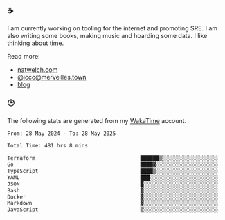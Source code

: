 ### ☕

I am currently working on tooling for the internet and promoting SRE. I am also writing some books, making music and hoarding some data. I like thinking about time.

Read more:

 - [natwelch.com](https://natwelch.com)
 - [@icco@merveilles.town](https://merveilles.town/@icco)
 - [blog](https://writing.natwelch.com)

### 🕒

The following stats are generated from my [WakaTime](https://wakatime.com/@icco) account.

<!--START_SECTION:waka-->

```txt
From: 28 May 2024 - To: 28 May 2025

Total Time: 481 hrs 8 mins

Terraform                                  ██████▒░░░░░░░░░░░░░░░░░░   25.16 %
Go                                         ████▓░░░░░░░░░░░░░░░░░░░░   19.23 %
TypeScript                                 ████▒░░░░░░░░░░░░░░░░░░░░   17.94 %
YAML                                       ███░░░░░░░░░░░░░░░░░░░░░░   11.60 %
JSON                                       █░░░░░░░░░░░░░░░░░░░░░░░░   04.26 %
Bash                                       ▓░░░░░░░░░░░░░░░░░░░░░░░░   03.02 %
Docker                                     ▓░░░░░░░░░░░░░░░░░░░░░░░░   02.83 %
Markdown                                   ▓░░░░░░░░░░░░░░░░░░░░░░░░   02.77 %
JavaScript                                 ▒░░░░░░░░░░░░░░░░░░░░░░░░   01.87 %
```

<!--END_SECTION:waka-->

